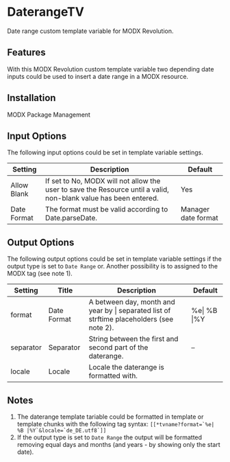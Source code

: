 DaterangeTV
================================================================================

Date range custom template variable for MODX Revolution.

Features
--------------------------------------------------------------------------------
With this MODX Revolution custom template variable two depending date inputs could be used to insert a date range in a MODX resource. 

Installation
--------------------------------------------------------------------------------
MODX Package Management

Input Options
--------------------------------------------------------------------------------
The following input options could be set in template variable settings.

Setting     | Description                                                                                                      | Default
----------- | ---------------------------------------------------------------------------------------------------------------- | -------------------
Allow Blank | If set to No, MODX will not allow the user to save the Resource until a valid, non-blank value has been entered. | Yes
Date Format | The format must be valid according to Date.parseDate.                                                            | Manager date format

Output Options
--------------------------------------------------------------------------------
The following output options could be set in template variable settings if the output type is set to `Date Range` or. Another possibility is to assigned to the MODX tag (see note 1).

Setting   | Title       | Description                                                                                 | Default
--------- | ----------- | ------------------------------------------------------------------------------------------- | --------------
format    | Date Format | A between day, month and year by &#124; separated list of strftime placeholders (see note 2). | %e&#124; %B &#124;%Y
separator | Separator   | String between the first and second part of the daterange.                                  | ` – `
locale    | Locale      | Locale the daterange is formatted with.                                                     | 

Notes
--------------------------------------------------------------------------------

1. The daterange template tariable could be formatted in template or template chunks with the following tag syntax:
```[[*tvname?format=`%e| %B |%Y`&locale=`de_DE.utf8`]]```
2. If the output type is set to `Date Range` the output will be formatted removing equal days and months (and years - by showing only the start date).

